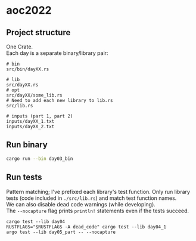 # aoc2022

## Project structure
One Crate.   
Each day is a separate binary/library pair:
```
# bin
src/bin/dayXX.rs

# lib
src/dayXX.rs
# opt
src/dayXX/some_lib.rs
# Need to add each new library to lib.rs
src/lib.rs

# inputs (part 1, part 2)
inputs/dayXX_1.txt
inputs/dayXX_2.txt
```

## Run binary
```bash
cargo run --bin day03_bin
```

## Run tests
Pattern matching; I've prefixed each library's test function.
Only run library tests (code included in `./src/lib.rs`) and 
match test function names.   
We can also disable dead code warnings (while developing).   
The `--nocapture` flag prints `println!` statements even if the tests succeed.
```
cargo test --lib day04
RUSTFLAGS="$RUSTFLAGS -A dead_code" cargo test --lib day04_1
argo test --lib day05_part -- --nocapture
```

